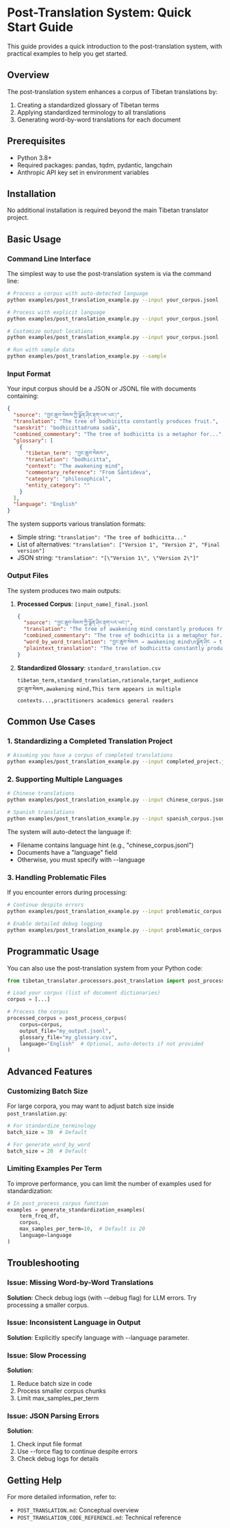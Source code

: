 # Post-Translation System: Quick Start Guide

This guide provides a quick introduction to the post-translation system, with practical examples to help you get started.

## Overview

The post-translation system enhances a corpus of Tibetan translations by:

1. Creating a standardized glossary of Tibetan terms
2. Applying standardized terminology to all translations
3. Generating word-by-word translations for each document

## Prerequisites

- Python 3.8+
- Required packages: pandas, tqdm, pydantic, langchain
- Anthropic API key set in environment variables

## Installation

No additional installation is required beyond the main Tibetan translator project.

## Basic Usage

### Command Line Interface

The simplest way to use the post-translation system is via the command line:

```bash
# Process a corpus with auto-detected language
python examples/post_translation_example.py --input your_corpus.jsonl

# Process with explicit language
python examples/post_translation_example.py --input your_corpus.jsonl --language Chinese

# Customize output locations
python examples/post_translation_example.py --input your_corpus.jsonl --output custom_output.jsonl --glossary custom_glossary.csv

# Run with sample data
python examples/post_translation_example.py --sample
```

### Input Format

Your input corpus should be a JSON or JSONL file with documents containing:

```json
{
  "source": "བྱང་ཆུབ་སེམས་ཀྱི་ལྗོན་ཤིང་རྟག་པར་ཡང་།",
  "translation": "The tree of bodhicitta constantly produces fruit.",
  "sanskrit": "bodhicittadruma sadā",
  "combined_commentary": "The tree of bodhicitta is a metaphor for...",
  "glossary": [
    {
      "tibetan_term": "བྱང་ཆུབ་སེམས",
      "translation": "bodhicitta",
      "context": "The awakening mind",
      "commentary_reference": "From Śāntideva",
      "category": "philosophical",
      "entity_category": ""
    }
  ],
  "language": "English"
}
```

The system supports various translation formats:
- Simple string: `"translation": "The tree of bodhicitta..."`
- List of alternatives: `"translation": ["Version 1", "Version 2", "Final version"]`
- JSON string: `"translation": "[\"Version 1\", \"Version 2\"]"`

### Output Files

The system produces two main outputs:

1. **Processed Corpus**: `[input_name]_final.jsonl`
   ```json
   {
     "source": "བྱང་ཆུབ་སེམས་ཀྱི་ལྗོན་ཤིང་རྟག་པར་ཡང་།",
     "translation": "The tree of awakening mind constantly produces fruit.",
     "combined_commentary": "The tree of bodhicitta is a metaphor for...",
     "word_by_word_translation": "བྱང་ཆུབ་སེམས → awakening mind\nལྗོན་ཤིང → tree",
     "plaintext_translation": "The tree of bodhicitta constantly produces fruit."
   }
   ```

2. **Standardized Glossary**: `standard_translation.csv`
   ```csv
   tibetan_term,standard_translation,rationale,target_audience
   བྱང་ཆུབ་སེམས,awakening mind,This term appears in multiple contexts...,practitioners academics general readers
   ```

## Common Use Cases

### 1. Standardizing a Completed Translation Project

```bash
# Assuming you have a corpus of completed translations
python examples/post_translation_example.py --input completed_project.jsonl
```

### 2. Supporting Multiple Languages

```bash
# Chinese translations
python examples/post_translation_example.py --input chinese_corpus.jsonl --language Chinese

# Spanish translations
python examples/post_translation_example.py --input spanish_corpus.jsonl --language Spanish
```

The system will auto-detect the language if:
- Filename contains language hint (e.g., "chinese_corpus.jsonl")
- Documents have a "language" field
- Otherwise, you must specify with --language

### 3. Handling Problematic Files

If you encounter errors during processing:

```bash
# Continue despite errors
python examples/post_translation_example.py --input problematic_corpus.jsonl --force

# Enable detailed debug logging
python examples/post_translation_example.py --input problematic_corpus.jsonl --debug
```

## Programmatic Usage

You can also use the post-translation system from your Python code:

```python
from tibetan_translator.processors.post_translation import post_process_corpus

# Load your corpus (list of document dictionaries)
corpus = [...]

# Process the corpus
processed_corpus = post_process_corpus(
    corpus=corpus,
    output_file="my_output.jsonl",
    glossary_file="my_glossary.csv",
    language="English"  # Optional, auto-detects if not provided
)
```

## Advanced Features

### Customizing Batch Size

For large corpora, you may want to adjust batch size inside `post_translation.py`:

```python
# For standardize_terminology
batch_size = 30  # Default

# For generate_word_by_word
batch_size = 20  # Default
```

### Limiting Examples Per Term

To improve performance, you can limit the number of examples used for standardization:

```python
# In post_process_corpus function
examples = generate_standardization_examples(
    term_freq_df, 
    corpus, 
    max_samples_per_term=10,  # Default is 20
    language=language
)
```

## Troubleshooting

### Issue: Missing Word-by-Word Translations

**Solution**: Check debug logs (with --debug flag) for LLM errors. Try processing a smaller corpus.

### Issue: Inconsistent Language in Output

**Solution**: Explicitly specify language with --language parameter.

### Issue: Slow Processing

**Solution**: 
1. Reduce batch size in code
2. Process smaller corpus chunks
3. Limit max_samples_per_term

### Issue: JSON Parsing Errors

**Solution**: 
1. Check input file format
2. Use --force flag to continue despite errors
3. Check debug logs for details

## Getting Help

For more detailed information, refer to:
- `POST_TRANSLATION.md`: Conceptual overview
- `POST_TRANSLATION_CODE_REFERENCE.md`: Technical reference
